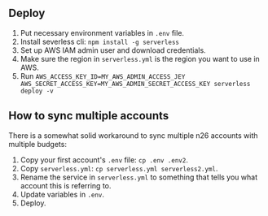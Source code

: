 ## Deploy

1. Put necessary environment variables in `.env` file.
2. Install severless cli: `npm install -g serverless`
3. Set up AWS IAM admin user and download credentials.
4. Make sure the region in `serverless.yml` is the region you want to use in AWS.
5. Run `AWS_ACCESS_KEY_ID=MY_AWS_ADMIN_ACCESS_JEY AWS_SECRET_ACCESS_KEY=MY_AWS_ADMIN_SECRET_ACCESS_KEY serverless deploy -v`

## How to sync multiple accounts

There is a somewhat solid workaround to sync multiple n26 accounts with multiple budgets:

1. Copy your first account's `.env` file: `cp .env .env2`.
2. Copy `serverless.yml`: `cp serverless.yml serverless2.yml`.
3. Rename the service in `serverless.yml` to something that tells you what account this is referring to.
4. Update variables in `.env`.
5. Deploy.
